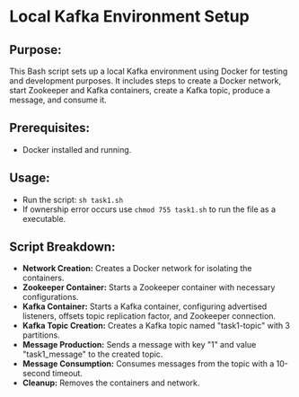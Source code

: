 # Local Kafka Environment Setup
## Purpose:
This Bash script sets up a local Kafka environment using Docker for testing and development purposes. It includes steps to create a Docker network, start Zookeeper and Kafka containers, create a Kafka topic, produce a message, and consume it.

## Prerequisites:
* Docker installed and running.

## Usage:
* Run the script: ```sh task1.sh```
* If ownership error occurs use ```chmod 755 task1.sh``` to run the file as a executable.

## Script Breakdown:
* __Network Creation:__ Creates a Docker network for isolating the containers.
* __Zookeeper Container:__ Starts a Zookeeper container with necessary configurations.
* __Kafka Container:__ Starts a Kafka container, configuring advertised listeners, offsets topic replication factor, and Zookeeper connection.
* __Kafka Topic Creation:__ Creates a Kafka topic named "task1-topic" with 3 partitions.
* __Message Production:__ Sends a message with key "1" and value "task1_message" to the created topic.
* __Message Consumption:__ Consumes messages from the topic with a 10-second timeout.
* __Cleanup:__ Removes the containers and network.

